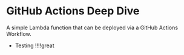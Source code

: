 # GitHub Actions Deep Dive

A simple Lambda function that can be deployed via a GitHub Actions Workflow. 
- Testing !!!!great